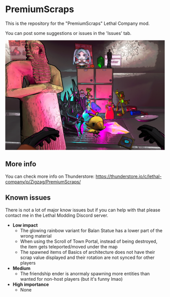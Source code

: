 # PremiumScraps

This is the repository for the "PremiumScraps" Lethal Company mod.

You can post some suggestions or issues in the 'Issues' tab.

![Preview](https://raw.githubusercontent.com/ZigzagAwaka/PremiumScraps/main/Images/premiumscraps-all-v6.PNG)

## More info
You can check more info on Thunderstore:
https://thunderstore.io/c/lethal-company/p/Zigzag/PremiumScraps/

## Known issues
There is not a lot of major know issues but if you can help with that please contact me in the Lethal Modding Discord server.
- **Low impact**
    - The glowing rainbow variant for Balan Statue has a lower part of the wrong material
    - When using the Scroll of Town Portal, instead of being destroyed, the item gets teleported/moved under the map
    - The spawned items of Basics of architecture does not have their scrap value displayed and their rotation are not synced for other players
- **Medium**
    - The friendship ender is anormaly spawning more entities than wanted for non-host players (but it's funny lmao)
- **High importance**
    - None